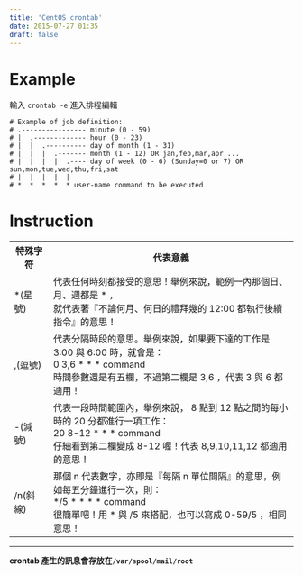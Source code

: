 ```yaml
---
title: 'CentOS crontab'
date: 2015-07-27 01:35
draft: false
---
```

# Example #

輸入 `crontab -e` 進入排程編輯
```
# Example of job definition:
# .---------------- minute (0 - 59)
# |  .------------- hour (0 - 23)
# |  |  .---------- day of month (1 - 31)
# |  |  |  .------- month (1 - 12) OR jan,feb,mar,apr ...
# |  |  |  |  .---- day of week (0 - 6) (Sunday=0 or 7) OR sun,mon,tue,wed,thu,fri,sat
# |  |  |  |  |
# *  *  *  *  * user-name command to be executed
```

# Instruction #
<table>
  <tr>
    <th>特殊字符</th>
    <th>代表意義</th>
  </tr>
  <tr>
    <td>*(星號)</td>		
    <td>代表任何時刻都接受的意思！舉例來說，範例一內那個日、月、週都是 * ，<br />
        就代表著『不論何月、何日的禮拜幾的 12:00 都執行後續指令』的意思！</td>
  </tr>
  <tr>
    <td>,(逗號)</td>
    <td>代表分隔時段的意思。舉例來說，如果要下達的工作是 3:00 與 6:00 時，就會是：<br />
        0 3,6 * * * command<br />
        時間參數還是有五欄，不過第二欄是 3,6 ，代表 3 與 6 都適用！</td>
  </tr>
  <tr>
    <td>-(減號)</td>
    <td>代表一段時間範圍內，舉例來說， 8 點到 12 點之間的每小時的 20 分都進行一項工作：<br />
        20 8-12 * * * command<br />
        仔細看到第二欄變成 8-12 喔！代表 8,9,10,11,12 都適用的意思！</td>
  </tr>
  <tr>
    <td>/n(斜線)</td>
    <td>那個 n 代表數字，亦即是『每隔 n 單位間隔』的意思，例如每五分鐘進行一次，則：<br />
        */5 * * * * command<br />
        很簡單吧！用 * 與 /5 來搭配，也可以寫成 0-59/5 ，相同意思！</td>
  </tr>
</table>

***
**crontab 產生的訊息會存放在`/var/spool/mail/root`**
